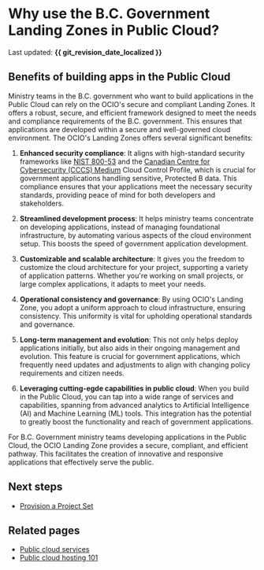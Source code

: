 # Why use the B.C. Government Landing Zones in Public Cloud?

Last updated: **{{ git_revision_date_localized }}**

## Benefits of building apps in the Public Cloud

Ministry teams in the B.C. government who want to build applications in the Public Cloud can rely on the OCIO's secure and compliant Landing Zones. It offers a robust, secure, and efficient framework designed to meet the needs and compliance requirements of the B.C. government. This ensures that applications are developed within a secure and well-governed cloud environment. The OCIO's Landing Zones offers several significant benefits:

1. **Enhanced security compliance**: It aligns with high-standard security frameworks like [NIST 800-53](https://csrc.nist.gov/pubs/sp/800/53/r5/upd1/final) and the [Canadian Centre for Cybersecurity (CCCS) Medium](https://www.cyber.gc.ca/en/guidance/annex-4a-profile-1-protected-b-medium-integrity-medium-availability-itsg-33) Cloud Control Profile, which is crucial for government applications handling sensitive, Protected B data. This compliance ensures that your applications meet the necessary security standards, providing peace of mind for both developers and stakeholders.

2. **Streamlined development process**: It helps ministry teams concentrate on developing applications, instead of managing foundational infrastructure, by automating various aspects of the cloud environment setup. This boosts the speed of government application development.

3. **Customizable and scalable architecture**: It gives you the freedom to customize the cloud architecture for your project, supporting a variety of application patterns. Whether you're working on small projects, or large complex applications, it adapts to meet your needs.

4. **Operational consistency and governance**: By using OCIO's Landing Zone, you adopt a uniform approach to cloud infrastructure, ensuring consistency. This uniformity is vital for upholding operational standards and governance.

5. **Long-term management and evolution**: This not only helps deploy applications initially, but also aids in their ongoing management and evolution. This feature is crucial for government applications, which frequently need updates and adjustments to align with changing policy requirements and citizen needs.

6. **Leveraging cutting-egde capabilities in public cloud**: When you build in the Public Cloud, you can tap into a wide range of services and capabilities, spanning from advanced analytics to Artificial Intelligence (AI) and Machine Learning (ML) tools. This integration has the potential to greatly boost the functionality and reach of government applications.

For B.C. Government ministry teams developing applications in the Public Cloud, the OCIO Landing Zone provides a secure, compliant, and efficient pathway. This facilitates the creation of innovative and responsive applications that effectively serve the public.

## Next steps

- [Provision a Project Set](provision-a-project-set.md)

## Related pages

- [Public cloud services](https://digital.gov.bc.ca/delivery/cloud/public)
- [Public cloud hosting 101](https://digital.gov.bc.ca/delivery/cloud/public/intro/)
